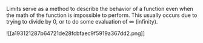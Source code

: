 Limits serve as a method to describe the behavior of a function even when the math of the function is impossible to perform. This usually occurs due to trying to divide by 0, or to do some evaluation of $\infty$ (infinity).

![[a193121287b64721de28fcbfaec9f5919a367dd2.png]]

